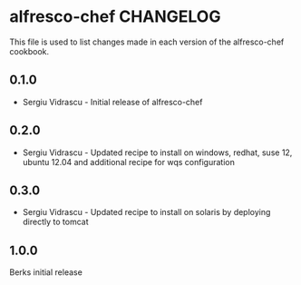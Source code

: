 alfresco-chef CHANGELOG
======================

This file is used to list changes made in each version of the alfresco-chef cookbook.

0.1.0
-----
- Sergiu Vidrascu - Initial release of alfresco-chef

0.2.0
-----
- Sergiu Vidrascu - Updated recipe to install on windows, redhat, suse 12, ubuntu 12.04 and additional recipe for wqs configuration

0.3.0
-----
- Sergiu Vidrascu - Updated recipe to install on solaris by deploying directly to tomcat

1.0.0
-----
Berks initial release